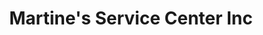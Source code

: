 ---
title: "Martine's Service Center Inc"
url: /middletown/martines-service-center-inc-route-211-east-5/
shop: car repair
---